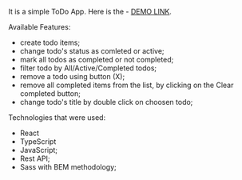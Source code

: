 It is a simple ToDo App. Here is the - [DEMO LINK](https://math8585.github.io/react_todo_app_api/).

Available Features:

- create todo items;
- change todo's status as comleted or active;
- mark all todos as completed or not completed;
- filter todo by All/Active/Completed todos;
- remove a todo using button (X);
- remove all completed items from the list, by clicking on the Clear completed button;
- change todo's title by double click on choosen todo;

Technologies that were used:

- React
- TypeScript
- JavaScript;
- Rest API;
- Sass with BEM methodology;
